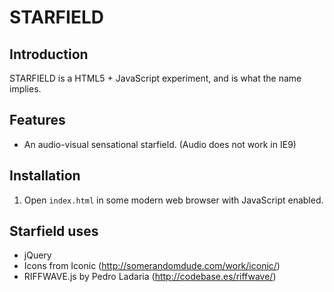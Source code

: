 # STARFIELD

## Introduction
STARFIELD is a HTML5 + JavaScript experiment, and is what the name implies.

## Features

* An audio-visual sensational starfield. (Audio does not work in IE9)

## Installation
1. Open `index.html` in some modern web browser with JavaScript enabled.

## Starfield uses

* jQuery
* Icons from Iconic (http://somerandomdude.com/work/iconic/)
* RIFFWAVE.js by Pedro Ladaria (http://codebase.es/riffwave/)